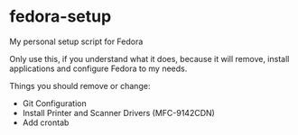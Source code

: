# fedora-setup

My personal setup script for Fedora

Only use this, if you understand what it does, because it will remove, install applications and configure Fedora to my needs.

Things you should remove or change:
- Git Configuration
- Install Printer and Scanner Drivers (MFC-9142CDN)
- Add crontab
